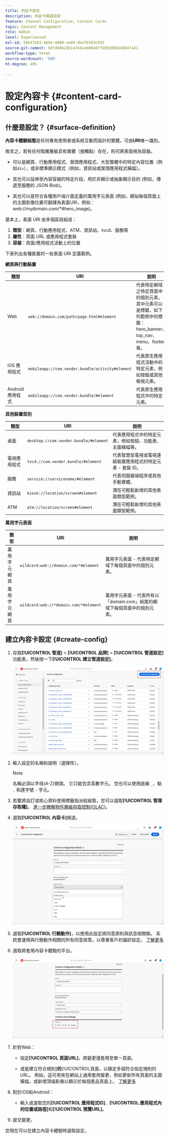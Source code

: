 ```yaml
---
title: 內容卡設定
description: 內容卡頻道設定
feature: Channel Configuration, Content Cards
topic: Content Management
role: Admin
level: Experienced
exl-id: 50e47e83-4b9e-4088-aa09-dea76393c035
source-git-commit: b6fd60b23b1a744ceb80a97fb092065b36847a41
workflow-type: tm+mt
source-wordcount: '595'
ht-degree: 49%

---
```


# 設定內容卡 {#content-card-configuration}

## 什麼是設定？ {#surface-definition}

**內容卡體驗組態**&#x200B;是任何專為使用者或系統互動而設計的實體，可由&#x200B;**URI**&#x200B;唯一識別。

換言之，若有任何階層層級具有實體（接觸點）存在，則可將表面視為容器。

* 可以是網頁、行動應用程式、案頭應用程式、大型實體中的特定內容位置（例如`div`），或非標準顯示模式（例如，資訊站或案頭應用程式橫幅）。

* 其也可以延伸至內容容器的特定片段，用於非顯示或抽象顯示目的 (例如，傳遞至服務的 JSON Blob)。

* 其也可以是符合各種用戶端介面定義的萬用字元表面 (例如，網站每個頁面上的主圖影像位置可翻譯為表面URI，例如：web://mydomain.com/*#hero_image)。

基本上，表面 URI 由多個區段組成：

1. **類型**：網頁、行動應用程式、ATM、資訊站、tvcd、服務等
1. **屬性**：頁面 URL 或應用程式套裝
1. **容器**：頁面/應用程式活動上的位置

下表列出各種裝置的一些表面 URI 定義範例。

**網頁與行動裝置**

| 類型 | URI | 說明 |
| --------- | ----------- | ------- | 
| Web | `web://domain.com/path/page.html#element` | 代表特定網域之特定頁面中的個別元素，其中元素可以是標籤，如下列範例中的標籤：hero_banner、top_nav、menu、footer 等。 |
| iOS 應用程式 | `mobileapp://com.vendor.bundle/activity#element` | 代表原生應用程式活動中的特定元素，例如按鈕或其他檢視元素。 |
| Android 應用程式 | `mobileapp://com.vendor.bundle/#element` | 代表原生應用程式中的特定元素。 |

**其他裝置型別**

| 類型 | URI | 說明 |
| --------- | ----------- | ------- | 
| 桌面 | `desktop://com.vendor.bundle/#element` | 代表應用程式中的特定元素，例如按鈕、功能表、主圖橫幅等。 |
| 電視應用程式 | `tvcd://com.vendor.bundle/#element` | 代表智慧型電視或電視連結裝置應用程式的特定元素 - 套裝 ID。 |
| 服務 | `service://servicename/#element` | 代表伺服器端程序或其他手動實體。 |
| 資訊站 | `kiosk://location/screen#element` | 潛在可輕鬆新增的其他表面類型範例。 |
| ATM | `atm://location/screen#element` | 潛在可輕鬆新增的其他表面類型範例。 |

**萬用字元表面**

| 類型 | URI | 說明 |
| --------- | ----------- | ------- | 
| 萬用字元網頁 | `wildcard:web://domain.com/*#element` | 萬用字元表面 - 代表特定網域下每個頁面中的個別元素。 |
| 萬用字元網頁 | `wildcard:web://*domain.com/*#element` | 萬用字元表面 - 代表所有以「domain.com」結尾的網域下每個頁面中的個別元素。 |

## 建立內容卡設定 {#create-config}

1. 存取&#x200B;**[!UICONTROL 管道]** > **[!UICONTROL 品牌]** > **[!UICONTROL 管道設定]**&#x200B;功能表，然後按一下&#x200B;**[!UICONTROL 建立管道設定]**。

   ![](assets/content_card_config_1.png)

1. 輸入設定的名稱和說明（選擇性）。

   >[!NOTE]
   >
   > 名稱必須以字母(A-Z)開頭。 它只能包含英數字元。 您也可以使用底線 `_`、點 `.` 和連字號 `-` 字元。

1. 若要將自訂或核心資料使用標籤指派給組態，您可以選取&#x200B;**[!UICONTROL 管理存取權]**。 [進一步瞭解物件層級存取控制(OLAC)](../administration/object-based-access.md)。

1. 選取&#x200B;**[!UICONTROL 內容卡]**&#x200B;頻道。

   ![](assets/content_card_config_2.png)

1. 選取&#x200B;**[!UICONTROL 行銷動作]**，以使用此設定將同意原則與訊息相關聯。 系統會運用與行銷動作相關的所有同意政策，以尊重客戶的偏好設定。 [了解更多](../action/consent.md#surface-marketing-actions)

1. 選取將套用內容卡體驗的平台。

   ![](assets/content_card_config_3.png)

1. 針對Web：

   * 指定&#x200B;**[!UICONTROL 頁面URL]**，將變更僅套用至單一頁面。

   * 或是建立符合規則&#x200B;]**的**[!UICONTROL &#x200B;頁面，以鎖定多個符合指定規則的URL。 例如，這可用來在網站上通用套用變更，例如更新所有頁面的主圖橫幅，或新增頂端影像以顯示於每個產品頁面上。 [了解更多](../web/web-configuration.md)

1. 對於iOS和Android：

   * 輸入或選取您的&#x200B;**[!UICONTROL 應用程式ID]**、**[!UICONTROL 應用程式內的位置或路徑]**&#x200B;和&#x200B;**[!UICONTROL 預覽URL]**。

1. 提交變更。

您現在可以在建立內容卡體驗時選取設定。
